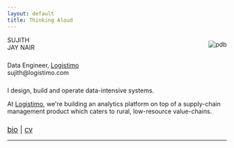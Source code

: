 ```yaml
---
layout: default
title: Thinking Aloud
---
```

<link href="https://fonts.googleapis.com/css?family=Muli" rel="stylesheet">

<div class="col-md-3">
    <div id="picpad">
    <a href="pbailis-lg.jpg"><img align="right" src ="https://pbs.twimg.com/profile_images/1044297926598696960/CD345Qsl_400x400.jpg" alt="pdb" id="pdb-pic" style=" margin-top: 10px; margin-left: 30px;"></a>
    </div>
</div>


<div class="col-md-offset-2 col-md-4">
      <div id="name">
	    <div class="semiboldtext">SUJITH</div>
	    <div class="boldtext">JAY NAIR</div>
      </div>
      <div id="title" style="margin-top: 1.5rem;">
        <div>Data Engineer, <a class="nodecor" href="http://logistimo.com/">Logistimo</a></div>
        <div id="email">sujith@logistimo.com</div>
      </div>
</div>

<div class="row">
  <div class ="col-md-offset-2 col-md-7">
    <div id="overview" style="margin-top: 1.5rem;">
	    <p>I design, build and operate data-intensive systems.</p>
	    <p>At <a href="http://logistimo.com">Logistimo</a>, we're building an analytics platform on top of a supply-chain management product which caters to rural, low-resource value-chains.</p>
	    <p></p>
    </div>
    <div style="margin-top: 1.5rem; font-size: 1.2em;"><a href="/about">bio</a> | <a href="cv.pdf">cv</a></div>
    <hr>
  </div> 
</div> 
